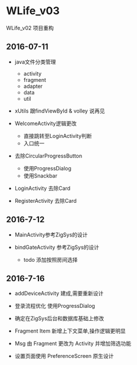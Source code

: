 # WLife_v03
WLife_v02 项目重构

## 2016-07-11

- java文件分类管理
    - activity
    - fragment
    - adapter
    - data
    - util

- xUtils 跟findViewById & volley 说再见

- WelcomeActivity逻辑更改
    - 直接跳转至LoginActivity判断
    - 入口统一

- 去除CircularProgressButton
    - 使用ProgressDialog
    - 使用Snackbar

- LoginActivity 去除Card

- RegisterActivity 去除Card

## 2016-7-12

- MainActivity参考ZigSys的设计

- bindGateActivity 参考ZigSys的设计
    - todo 添加按照房间选择

## 2016-7-16

- addDeviceActivity 建成,需要重新设计

- 登录流程优化 使用ProgressDialog

- 确定在ZigSys后台和数据库基础上修改

- Fragment Item 新增上下文菜单,操作逻辑更明显

- Msg 由 Fragment 更改为 Activity 并增加筛选功能

- 设置页面使用 PreferenceScreen 原生设计
